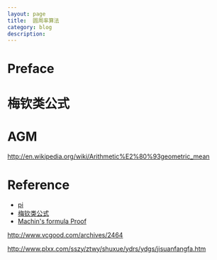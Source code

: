 ```yaml
---
layout: page
title:	圆周率算法
category: blog
description: 
---
```

# Preface


# 梅钦类公式


# AGM
http://en.wikipedia.org/wiki/Arithmetic%E2%80%93geometric_mean


# Reference
- [pi]
- [梅钦类公式]
- [Machin's formula Proof]

[梅钦类公式]: http://zh.wikipedia.org/wiki/%E6%A2%85%E6%AC%BD%E9%A1%9E%E5%85%AC%E5%BC%8F#equation_2
[Machin's formula Proof]: http://milan.milanovic.org/math/english/pi/machin.html
[pi]: http://bellard.org/pi/


http://www.vcgood.com/archives/2464

http://www.plxx.com/sszy/ztwy/shuxue/ydrs/ydgs/jisuanfangfa.htm
